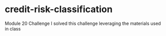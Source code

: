 # credit-risk-classification
Module 20 Challenge
I solved this challenge leveraging the materials used in class
